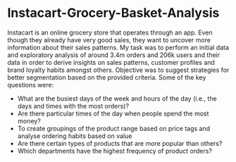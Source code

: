 # Instacart-Grocery-Basket-Analysis
Instacart is an online grocery store that operates through an app. Even though they already have very good sales, they want to uncover more information about their sales patterns. My task was to perform an initial data and exploratory analysis of around 3.4m orders and 206k users and their data in order to derive insights on sales patterns, customer profiles and brand loyalty habits amongst others. Objective was to suggest strategies for better segmentation based on the provided criteria.
Some of the key questions were:
- What are the busiest days of the week and hours of the day (i.e., the days and times with the most orders)?
- Are there particular times of the day when people spend the most money?
- To create groupings of the product range based on price tags and analyse ordering habits based on value
- Are there certain types of products that are more popular than others? 
- Which departments have the highest frequency of product orders?
